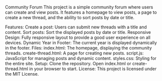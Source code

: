 Community Forum
This project is a simple community forum where users can create and view posts. It features a homepage to view posts, a page to create a new thread, and the ability to sort posts by date or title.

Features:
Create a post: Users can submit new threads with a title and content.
Sort posts: Sort the displayed posts by date or title.
Responsive Design: Fully responsive layout to provide a good user experience on all devices.
Dynamic Year in Footer: The current year is displayed dynamically in the footer.
Files:
index.html: The homepage, displaying the community threads.
create-thread.html: A page for creating new posts.
script.js: JavaScript for managing posts and dynamic content.
styles.css: Styling for the entire site.
Setup:
Clone the repository.
Open index.html or create-thread.html in your browser to start.
License:
This project is licensed under the MIT License.

